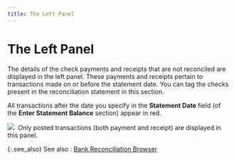 ```yaml
---
title: The Left Panel
---
```


# The Left Panel


The details of the check payments and receipts that are not reconciled  are displayed in the left panel. These payments and receipts pertain to  transactions made on or before the statement date. You can tag the checks  present in the reconciliation statement in this section.


All transactions after the date you specify in the **Statement 
 Date** field (of the **Enter 
 Statement Balance** section) appear in red.


![]({{site.acc_baseurl}}/img/note.gif)  Only  posted transactions (both payment and receipt) are displayed in this panel.


{:.see_also}
See also
: [Bank Reconciliation  Browser]({{site.acc_baseurl}}/bank-reconciliation/reconciling-an-account/bank_reconciliation_browser.html)
